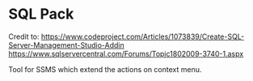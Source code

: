 # SQL Pack

Credit to: https://www.codeproject.com/Articles/1073839/Create-SQL-Server-Management-Studio-Addin
https://www.sqlservercentral.com/Forums/Topic1802009-3740-1.aspx

Tool for SSMS which extend the actions on context menu.
